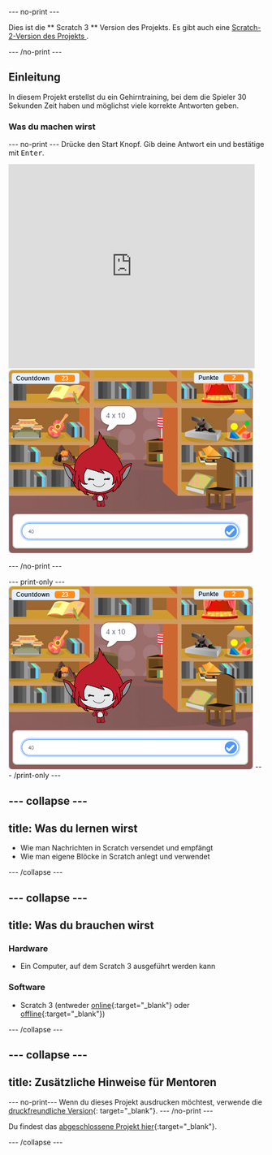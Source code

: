 \--- no-print \---

Dies ist die ** Scratch 3 ** Version des Projekts. Es gibt auch eine [ Scratch-2-Version des Projekts ](https://projects.raspberrypi.org/en/projects/brain-game-scratch2).

\--- /no-print \---

## Einleitung

In diesem Projekt erstellst du ein Gehirntraining, bei dem die Spieler 30 Sekunden Zeit haben und möglichst viele korrekte Antworten geben.

### Was du machen wirst

\--- no-print \--- Drücke den Start Knopf. Gib deine Antwort ein und bestätige mit <kbd>Enter</kbd>.

<div class="scratch-preview">
  <iframe allowtransparency="true" width="485" height="402" src="https://scratch.mit.edu/projects/embed/250234955/?autostart=false" frameborder="0" scrolling="no"></iframe>
  <img src="images/brain-final.png">
</div>

\--- /no-print \---

\--- print-only \--- ![Brain Game](images/brain-final.png) \--- /print-only \---

## \--- collapse \---

## title: Was du lernen wirst

+ Wie man Nachrichten in Scratch versendet und empfängt
+ Wie man eigene Blöcke in Scratch anlegt und verwendet

\--- /collapse \---

## \--- collapse \---

## title: Was du brauchen wirst

### Hardware

+ Ein Computer, auf dem Scratch 3 ausgeführt werden kann

### Software

+ Scratch 3 (entweder [online](http://rpf.io/scratchon){:target="_blank"} oder [offline](http://rpf.io/scratchoff){:target="_blank"})

\--- /collapse \---

## \--- collapse \---

## title: Zusätzliche Hinweise für Mentoren

\--- no-print\--- Wenn du dieses Projekt ausdrucken möchtest, verwende die [druckfreundliche Version](https://projects.raspberrypi.org/en/projects/brain-game/print){: target="_blank"}. \--- /no-print \---

Du findest das [abgeschlossene Projekt hier](http://rpf.io/p/en/brain-game-get){:target="_blank"}.

\--- /collapse \---